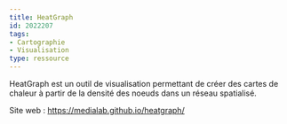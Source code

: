 ```yaml
---
title: HeatGraph
id: 2022207
tags:
- Cartographie
- Visualisation
type: ressource
---
```


HeatGraph est un outil de visualisation permettant de créer des cartes de chaleur à partir de la densité des noeuds dans un réseau spatialisé.

Site web : <https://medialab.github.io/heatgraph/>

